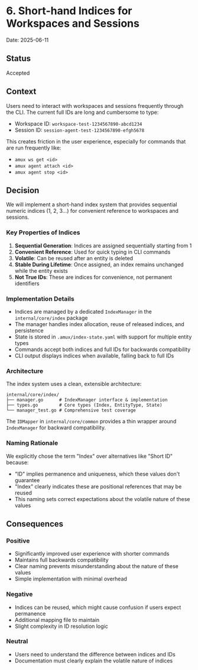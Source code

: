 # 6. Short-hand Indices for Workspaces and Sessions

Date: 2025-06-11

## Status

Accepted

## Context

Users need to interact with workspaces and sessions frequently through the CLI. The current full IDs are long and cumbersome to type:

- Workspace ID: `workspace-test-1234567890-abcd1234`
- Session ID: `session-agent-test-1234567890-efgh5678`

This creates friction in the user experience, especially for commands that are run frequently like:

- `amux ws get <id>`
- `amux agent attach <id>`
- `amux agent stop <id>`

## Decision

We will implement a short-hand index system that provides sequential numeric indices (1, 2, 3...) for convenient reference to workspaces and sessions.

### Key Properties of Indices

1. **Sequential Generation**: Indices are assigned sequentially starting from 1
2. **Convenient Reference**: Used for quick typing in CLI commands
3. **Volatile**: Can be reused after an entity is deleted
4. **Stable During Lifetime**: Once assigned, an index remains unchanged while the entity exists
5. **Not True IDs**: These are indices for convenience, not permanent identifiers

### Implementation Details

- Indices are managed by a dedicated `IndexManager` in the `internal/core/index` package
- The manager handles index allocation, reuse of released indices, and persistence
- State is stored in `.amux/index-state.yaml` with support for multiple entity types
- Commands accept both indices and full IDs for backwards compatibility
- CLI output displays indices when available, falling back to full IDs

### Architecture

The index system uses a clean, extensible architecture:

```
internal/core/index/
├── manager.go      # IndexManager interface & implementation
├── types.go        # Core types (Index, EntityType, State)
└── manager_test.go # Comprehensive test coverage
```

The `IDMapper` in `internal/core/common` provides a thin wrapper around `IndexManager` for backward compatibility.

### Naming Rationale

We explicitly chose the term "Index" over alternatives like "Short ID" because:

- "ID" implies permanence and uniqueness, which these values don't guarantee
- "Index" clearly indicates these are positional references that may be reused
- This naming sets correct expectations about the volatile nature of these values

## Consequences

### Positive

- Significantly improved user experience with shorter commands
- Maintains full backwards compatibility
- Clear naming prevents misunderstanding about the nature of these values
- Simple implementation with minimal overhead

### Negative

- Indices can be reused, which might cause confusion if users expect permanence
- Additional mapping file to maintain
- Slight complexity in ID resolution logic

### Neutral

- Users need to understand the difference between indices and IDs
- Documentation must clearly explain the volatile nature of indices
